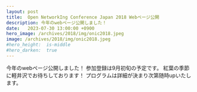```yaml
---
layout: post
title:  Open NetworkIng Conference Japan 2018 Webページ公開
description: 今年のwebページ公開しました！
date:   2023-07-30 13:00:00 +0900
hero_image: /archives/2018/img/onic2018.jpeg
image: /archives/2018/img/onic2018.jpeg
#hero_height:  is-middle
#hero_darken:  true
---
```


今年のwebページ公開しました！
参加登録は9月初旬の予定です。
紅葉の季節に軽井沢でお待ちしております！
プログラムは詳細が決まり次第随時upいたします。
